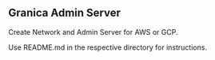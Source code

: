 ## Granica Admin Server

Create Network and Admin Server for AWS or GCP.

Use README.md in the respective directory for instructions.
